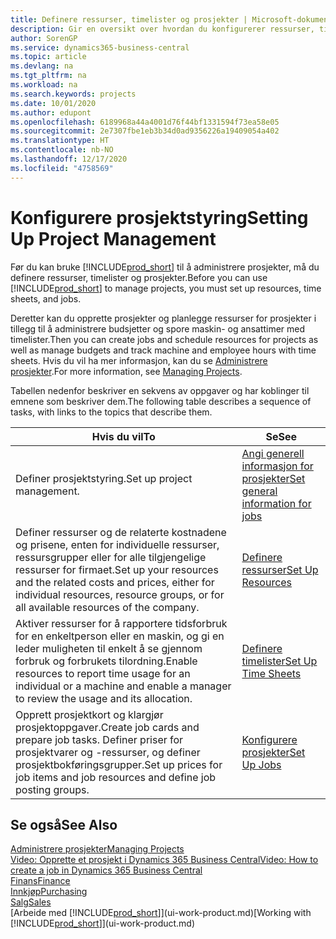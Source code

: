 ```yaml
---
title: Definere ressurser, timelister og prosjekter | Microsoft-dokumentasjon
description: Gir en oversikt over hvordan du konfigurerer ressurser, timelister og jobber for å administrere prosjekter.
author: SorenGP
ms.service: dynamics365-business-central
ms.topic: article
ms.devlang: na
ms.tgt_pltfrm: na
ms.workload: na
ms.search.keywords: projects
ms.date: 10/01/2020
ms.author: edupont
ms.openlocfilehash: 6189968a44a4001d76f44bf1331594f73ea58e05
ms.sourcegitcommit: 2e7307fbe1eb3b34d0ad9356226a19409054a402
ms.translationtype: HT
ms.contentlocale: nb-NO
ms.lasthandoff: 12/17/2020
ms.locfileid: "4758569"
---
```

# <a name="setting-up-project-management"></a><span data-ttu-id="7f1ca-103">Konfigurere prosjektstyring</span><span class="sxs-lookup"><span data-stu-id="7f1ca-103">Setting Up Project Management</span></span>
<span data-ttu-id="7f1ca-104">Før du kan bruke [!INCLUDE[prod_short](includes/prod_short.md)] til å administrere prosjekter, må du definere ressurser, timelister og prosjekter.</span><span class="sxs-lookup"><span data-stu-id="7f1ca-104">Before you can use [!INCLUDE[prod_short](includes/prod_short.md)] to manage projects, you must set up resources, time sheets, and jobs.</span></span>

<span data-ttu-id="7f1ca-105">Deretter kan du opprette prosjekter og planlegge ressurser for prosjekter i tillegg til å administrere budsjetter og spore maskin- og ansattimer med timelister.</span><span class="sxs-lookup"><span data-stu-id="7f1ca-105">Then you can create jobs and schedule resources for projects as well as manage budgets and track machine and employee hours with time sheets.</span></span> <span data-ttu-id="7f1ca-106">Hvis du vil ha mer informasjon, kan du se [Administrere prosjekter](projects-manage-projects.md).</span><span class="sxs-lookup"><span data-stu-id="7f1ca-106">For more information, see [Managing Projects](projects-manage-projects.md).</span></span>  

<span data-ttu-id="7f1ca-107">Tabellen nedenfor beskriver en sekvens av oppgaver og har koblinger til emnene som beskriver dem.</span><span class="sxs-lookup"><span data-stu-id="7f1ca-107">The following table describes a sequence of tasks, with links to the topics that describe them.</span></span>

| <span data-ttu-id="7f1ca-108">Hvis du vil</span><span class="sxs-lookup"><span data-stu-id="7f1ca-108">To</span></span> | <span data-ttu-id="7f1ca-109">Se</span><span class="sxs-lookup"><span data-stu-id="7f1ca-109">See</span></span> |
| --- | --- |
| <span data-ttu-id="7f1ca-110">Definer prosjektstyring.</span><span class="sxs-lookup"><span data-stu-id="7f1ca-110">Set up project management.</span></span>|[<span data-ttu-id="7f1ca-111">Angi generell informasjon for prosjekter</span><span class="sxs-lookup"><span data-stu-id="7f1ca-111">Set general information for jobs</span></span>](projects-how-setup-jobs.md#to-set-general-information-for-jobs)|
| <span data-ttu-id="7f1ca-112">Definer ressurser og de relaterte kostnadene og prisene, enten for individuelle ressurser, ressursgrupper eller for alle tilgjengelige ressurser for firmaet.</span><span class="sxs-lookup"><span data-stu-id="7f1ca-112">Set up your resources and the related costs and prices, either for individual resources, resource groups, or for all available resources of the company.</span></span> |[<span data-ttu-id="7f1ca-113">Definere ressurser</span><span class="sxs-lookup"><span data-stu-id="7f1ca-113">Set Up Resources</span></span>](projects-how-setup-resources.md) |
| <span data-ttu-id="7f1ca-114">Aktiver ressurser for å rapportere tidsforbruk for en enkeltperson eller en maskin, og gi en leder muligheten til enkelt å se gjennom forbruk og forbrukets tilordning.</span><span class="sxs-lookup"><span data-stu-id="7f1ca-114">Enable resources to report time usage for an individual or a machine and enable a manager to review the usage and its allocation.</span></span> |[<span data-ttu-id="7f1ca-115">Definere timelister</span><span class="sxs-lookup"><span data-stu-id="7f1ca-115">Set Up Time Sheets</span></span>](projects-how-setup-time-sheets.md) |
| <span data-ttu-id="7f1ca-116">Opprett prosjektkort og klargjør prosjektoppgaver.</span><span class="sxs-lookup"><span data-stu-id="7f1ca-116">Create job cards and prepare job tasks.</span></span> <span data-ttu-id="7f1ca-117">Definer priser for prosjektvarer og -ressurser, og definer prosjektbokføringsgrupper.</span><span class="sxs-lookup"><span data-stu-id="7f1ca-117">Set up prices for job items and job resources and define job posting groups.</span></span> |[<span data-ttu-id="7f1ca-118">Konfigurere prosjekter</span><span class="sxs-lookup"><span data-stu-id="7f1ca-118">Set Up Jobs</span></span>](projects-how-setup-jobs.md) |

## <a name="see-also"></a><span data-ttu-id="7f1ca-119">Se også</span><span class="sxs-lookup"><span data-stu-id="7f1ca-119">See Also</span></span>

[<span data-ttu-id="7f1ca-120">Administrere prosjekter</span><span class="sxs-lookup"><span data-stu-id="7f1ca-120">Managing Projects</span></span>](projects-manage-projects.md)  
[<span data-ttu-id="7f1ca-121">Video: Opprette et prosjekt i Dynamics 365 Business Central</span><span class="sxs-lookup"><span data-stu-id="7f1ca-121">Video: How to create a job in Dynamics 365 Business Central</span></span>](https://www.youtube.com/watch?v=VqaPWr7BWmw)  
[<span data-ttu-id="7f1ca-122">Finans</span><span class="sxs-lookup"><span data-stu-id="7f1ca-122">Finance</span></span>](finance.md)  
[<span data-ttu-id="7f1ca-123">Innkjøp</span><span class="sxs-lookup"><span data-stu-id="7f1ca-123">Purchasing</span></span>](purchasing-manage-purchasing.md)  
[<span data-ttu-id="7f1ca-124">Salg</span><span class="sxs-lookup"><span data-stu-id="7f1ca-124">Sales</span></span>](sales-manage-sales.md)  
<span data-ttu-id="7f1ca-125">[Arbeide med [!INCLUDE[prod_short](includes/prod_short.md)]](ui-work-product.md)</span><span class="sxs-lookup"><span data-stu-id="7f1ca-125">[Working with [!INCLUDE[prod_short](includes/prod_short.md)]](ui-work-product.md)</span></span>  
